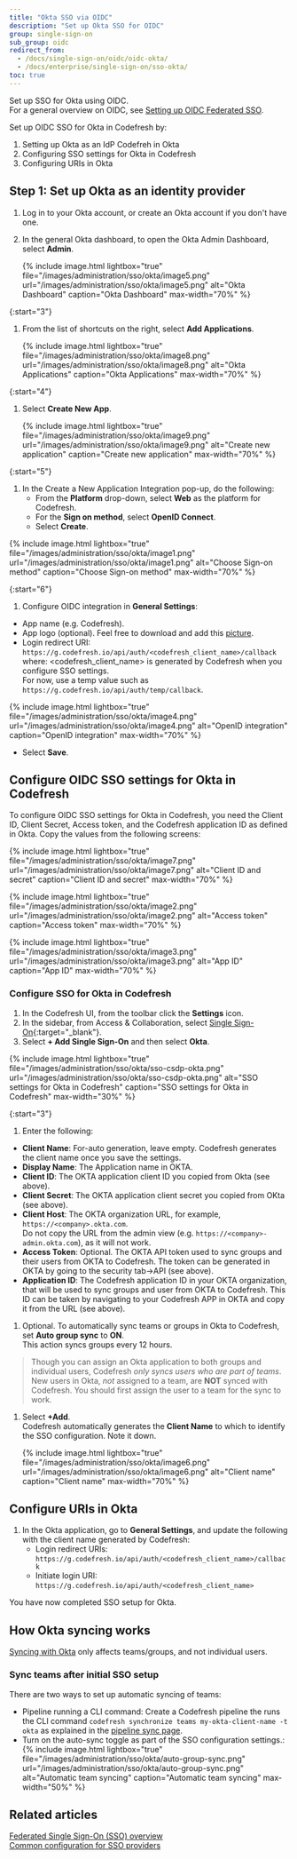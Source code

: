 ```yaml
---
title: "Okta SSO via OIDC"
description: "Set up Okta SSO for OIDC"
group: single-sign-on
sub_group: oidc
redirect_from:
  - /docs/single-sign-on/oidc/oidc-okta/
  - /docs/enterprise/single-sign-on/sso-okta/
toc: true
---
```

Set up SSO for Okta using OIDC.  
For a general overview on OIDC, see [Setting up OIDC Federated SSO]({{site.baseurl}}/docs/single-sign-on/oidc).  


Set up OIDC SSO for Okta in Codefresh by:
1. Setting up Okta as an IdP Codefreh in Okta 
1. Configuring SSO settings for Okta in Codefresh
1. Configuring URIs in Okta

## Step 1: Set up Okta as an identity provider

1. Log in to your Okta account, or create an Okta account if you don't have one. 
1. In the general Okta dashboard, to open the Okta Admin Dashboard, select **Admin**.
   
   {% include image.html 
  lightbox="true" 
  file="/images/administration/sso/okta/image5.png" 
  url="/images/administration/sso/okta/image5.png"
  alt="Okta Dashboard"
  caption="Okta Dashboard"
  max-width="70%"
  %}

{:start="3"}
1. From the list of shortcuts on the right, select **Add Applications**.
   
   {% include image.html 
  lightbox="true" 
  file="/images/administration/sso/okta/image8.png" 
  url="/images/administration/sso/okta/image8.png"
  alt="Okta Applications"
  caption="Okta Applications"
  max-width="70%"
  %}

{:start="4"}
1. Select **Create New App**.
   
   {% include image.html 
  lightbox="true" 
  file="/images/administration/sso/okta/image9.png" 
  url="/images/administration/sso/okta/image9.png"
  alt="Create new application"
  caption="Create new application"
  max-width="70%"
  %}

{:start="5"}
1. In the Create a New Application Integration pop-up, do the following:
   * From the **Platform** drop-down, select **Web** as the platform for Codefresh.
   * For the **Sign on method**, select **OpenID Connect**. 
   * Select **Create**.

  {% include image.html 
  lightbox="true" 
  file="/images/administration/sso/okta/image1.png" 
  url="/images/administration/sso/okta/image1.png"
  alt="Choose Sign-on method"
  caption="Choose Sign-on method"
  max-width="70%"
  %}

{:start="6"}
1. Configure OIDC integration in **General Settings**:
  * App name (e.g. Codefresh).
  * App logo (optional). Feel free to download and add this [picture]({{site.baseurl}}/images/administration/sso/okta/codefresh-logo.png).
  * Login redirect URI: `https://g.codefresh.io/api/auth/<codefresh_client_name>/callback`   
    where:
    <codefresh_client_name> is generated by Codefresh when you configure SSO settings.  
    For now, use a temp value such as `https://g.codefresh.io/api/auth/temp/callback`.
  
   {% include image.html 
   lightbox="true" 
   file="/images/administration/sso/okta/image4.png" 
   url="/images/administration/sso/okta/image4.png"
   alt="OpenID integration"
   caption="OpenID integration"
   max-width="70%"
   %}
   * Select **Save**.

## Configure OIDC SSO settings for Okta in Codefresh
To configure OIDC SSO settings for Okta in Codefresh, you need the Client ID, Client Secret, Access token, and the Codefresh application ID as defined in Okta.
Copy the values from the following screens:

{% include image.html 
lightbox="true" 
file="/images/administration/sso/okta/image7.png" 
url="/images/administration/sso/okta/image7.png"
alt="Client ID and secret"
caption="Client ID and secret"
max-width="70%"
%}

{% include image.html 
lightbox="true" 
file="/images/administration/sso/okta/image2.png" 
url="/images/administration/sso/okta/image2.png"
alt="Access token"
caption="Access token"
max-width="70%"
%}

{% include image.html 
lightbox="true" 
file="/images/administration/sso/okta/image3.png" 
url="/images/administration/sso/okta/image3.png"
alt="App ID"
caption="App ID"
max-width="70%"
%}

### Configure SSO for Okta in Codefresh

1. In the Codefresh UI, from the toolbar click the **Settings** icon.
1. In the sidebar, from Access & Collaboration, select [Single Sign-On](https://g.codefresh.io/2.0/account-settings/single-sign-on){:target="\_blank"}.
1. Select **+ Add Single Sign-On** and then select **Okta**.

{% include image.html 
lightbox="true" 
file="/images/administration/sso/okta/sso-csdp-okta.png" 
url="/images/administration/sso/okta/sso-csdp-okta.png"
alt="SSO settings for Okta in Codefresh"
caption="SSO settings for Okta in Codefresh"
max-width="30%"
%}

{:start="3"}
1. Enter the following:
  * **Client Name**: For-auto generation, leave empty. Codefresh generates the client name once you save the settings.
  * **Display Name**: The Application name in OKTA.
  * **Client ID**: The OKTA application client ID you copied from Okta (see above).
  * **Client Secret**: The OKTA application client secret you copied from OKta (see above).
  * **Client Host**: The OKTA organization URL, for example, `https://<company>.okta.com`.   
    Do not copy the URL from the admin view (e.g. `https://<company>-admin.okta.com`), as it will not work.
  * **Access Token**: Optional. The OKTA API token used to sync groups and their users from OKTA to Codefresh. The token can be generated in OKTA by going to the security tab->API (see above).
  * **Application ID**: The Codefresh application ID in your OKTA organization, that will be used to sync groups and user from OKTA to Codefresh. This ID can be taken by navigating to your Codefresh APP in OKTA and copy it from the URL (see above).
1. Optional. To automatically sync teams or groups in Okta to Codefresh, set **Auto group sync** to **ON**.  
  This action syncs groups every 12 hours. 
  > Though you can assign an Okta application to both groups and individual users, Codefresh _only syncs users who are part of teams_.   
  New users in Okta, _not_ assigned to a team, are **NOT** synced with Codefresh. You should first assign the user to a team for the sync to work.
1. Select **+Add**.  
  Codefresh automatically generates the **Client Name** to which to identify the SSO configuration.
  Note it down. 
   
   {% include image.html 
  lightbox="true" 
  file="/images/administration/sso/okta/image6.png" 
  url="/images/administration/sso/okta/image6.png"
  alt="Client name"
  caption="Client name"
  max-width="70%"
  %}

## Configure URIs in Okta
1. In the Okta application, go to **General Settings**, and update the following with the client name generated by Codefresh:
   * Login redirect URIs: `https://g.codefresh.io/api/auth/<codefresh_client_name>/callback`
   * Initiate login URI: `https://g.codefresh.io/api/auth/<codefresh_client_name>`

You have now completed SSO setup for Okta. 

## How Okta syncing works
[Syncing with Okta]({{site.baseurl}}/docs/single-sign-on/sso-setup-oauth2/#syncing-of-teams-after-initial-sso-setup)
only affects teams/groups, and not individual users.



### Sync teams after initial SSO setup
There are two ways to set up automatic syncing of teams:

* Pipeline running a CLI command: Create a Codefresh pipeline the runs the CLI command `codefresh synchronize teams my-okta-client-name -t okta` as explained in the [pipeline sync page]({{site.baseurl}}/docs/single-sign-on/sso-setup-oauth2/#syncing-of-teams-after-initial-sso-setup).
* Turn on the auto-sync toggle as part of the SSO configuration settings.:
   {% include image.html 
  lightbox="true" 
  file="/images/administration/sso/okta/auto-group-sync.png" 
  url="/images/administration/sso/okta/auto-group-sync.png"
  alt="Automatic team syncing"
  caption="Automatic team syncing"
  max-width="50%"
  %}

## Related articles
[Federated Single Sign-On (SSO) overview]({{site.baseurl}}/docs/single-sign-on/)  
[Common configuration for SSO providers]({{site.baseurl}}/docs/single-sign-on/team-sync)  

